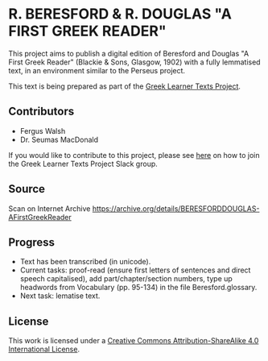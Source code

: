# R. BERESFORD & R. DOUGLAS "A FIRST GREEK READER"

This project aims to publish a digital edition of Beresford and Douglas "A First Greek Reader" (Blackie & Sons, Glasgow, 1902) with a fully lemmatised text, in an environment similar to the Perseus project.

This text is being prepared as part of the [Greek Learner Texts Project](https://greek-learner-texts.org/).

## Contributors

* Fergus Walsh
* Dr. Seumas MacDonald

If you would like to contribute to this project, please see [here](https://greek-learner-texts.org/) on how to join the Greek Learner Texts Project Slack group.

## Source

Scan on Internet Archive https://archive.org/details/BERESFORDDOUGLAS-AFirstGreekReader

## Progress

- Text has been transcribed (in unicode).
- Current tasks: proof-read (ensure first letters of sentences and direct speech capitalised), add part/chapter/section numbers, type up headwords from Vocabulary (pp. 95-134) in the file Beresford.glossary.
- Next task: lematise text.

## License

This work is licensed under a [Creative Commons Attribution-ShareAlike 4.0 International License](http://creativecommons.org/licenses/by-sa/4.0/).
